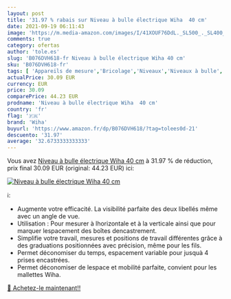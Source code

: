 ```yaml
---
layout: post
title: '31.97 % rabais sur Niveau à bulle électrique Wiha  40 cm'
date: 2021-09-19 06:11:43
image: 'https://m.media-amazon.com/images/I/41XOUF76DdL._SL500_._SL400_.jpg'
comments: true
category: ofertas
author: 'tole.es'
slug: 'B076DVH618-fr Niveau à bulle électrique Wiha 40 cm'
sku: 'B076DVH618-fr'
tags: [ 'Appareils de mesure','Bricolage','Niveaux','Niveaux à bulle','Outillage à main et électroportatif','wiha', ]
actualPrice: 30.09 EUR
currency: EUR
price: 30.09
comparePrice: 44.23 EUR
prodname: 'Niveau à bulle électrique Wiha  40 cm'
country: 'fr'
flag: '🇫🇷'
brand: 'Wiha'
buyurl: 'https://www.amazon.fr/dp/B076DVH618/?tag=tolees0d-21'
descuento: '31.97'
average: '32.6733333333333'
---
```


Vous avez [Niveau à bulle électrique Wiha  40 cm](https://www.amazon.fr/dp/B076DVH618/?tag=tolees0d-21)  à  31.97 % de réduction, prix final  30.09 EUR (original: 44.23 EUR) ici:

[![Niveau à bulle électrique Wiha  40 cm](https://m.media-amazon.com/images/I/41XOUF76DdL._SL500_._SL400_.jpg)](https://www.amazon.fr/dp/B076DVH618/?tag=tolees0d-21)

ℹ️:

- Augmente votre efficacité. La visibilité parfaite des deux libellés même avec un angle de vue.
- Utilisation : Pour mesurer à lhorizontale et à la verticale ainsi que pour marquer lespacement des boîtes dencastrement.
- Simplifie votre travail, mesures et positions de travail différentes grâce à des graduations positionnées avec précision, même pour les fils.
- Permet déconomiser du temps, espacement variable pour jusquà 4 prises encastrées.
- Permet déconomiser de lespace et mobilité parfaite, convient pour les mallettes Wiha.

[🛒 Achetez-le maintenant!!](https://www.amazon.fr/dp/B076DVH618/?tag=tolees0d-21)
